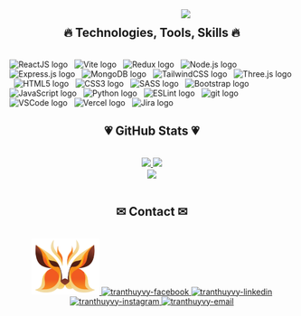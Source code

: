 <!---
tranthuyvy/tranthuyvy is a ✨ special ✨ repository because its `README.md` (this file) appears on your GitHub profile.
You can click the Preview link to take a look at your changes.
--->
<!-- <a href="#" target="_blank">
  <img align="center" src="svg/tranthuyvy.svg" width="auto" alt="tranthuyvy" />
</a> -->
<img align='right' src="https://media.giphy.com/media/M9gbBd9nbDrOTu1Mqx/giphy.gif" width="200">
<h2 align="center">🔥 Technologies, Tools, Skills 🔥</h2>
<br>
<span><img src="https://img.shields.io/badge/ReactJS-282C34?logo=react&logoColor=61DAFB" alt="ReactJS logo" title="ReactJS" height="25" /></span>
&nbsp;
<span><img src="https://img.shields.io/badge/Vite-282C34?logo=vite&logoColor=f7a600" alt="Vite logo" title="Vite" height="25" /></span>
&nbsp;
<span><img src="https://img.shields.io/badge/Redux-282C34?logo=redux&logoColor=764ABC" alt="Redux logo" title="Redux" height="25" /></span>
&nbsp;
<span><img src="https://img.shields.io/badge/Node.js-282C34?logo=node.js&logoColor=00F200" alt="Node.js logo" title="Node.js" height="25" /></span>
&nbsp;
<span><img src="https://img.shields.io/badge/Express-282C34?logo=express&logoColor=FFFFFF" alt="Express.js logo" title="Express.js" height="25" /></span>
&nbsp;
<span><img src="https://img.shields.io/badge/MongoDB-282C34?logo=mongodb&logoColor=47A248" alt="MongoDB logo" title="MongoDB" height="25" /></span>
&nbsp;
<span><img src="https://img.shields.io/badge/Tailwind%20CSS-282C34?logo=tailwind-css&logoColor=38B2AC" alt="TailwindCSS logo" title="TailwindCSS" height="25" /></span>
&nbsp;
<span><img src="https://img.shields.io/badge/Three.js-282C34?logo=three.js&logoColor=FFFFFF" alt="Three.js logo" title="Three.js" height="25" /></span>
&nbsp;
<span><img src="https://img.shields.io/badge/HTML5-282C34?logo=html5&logoColor=E34F26" alt="HTML5 logo" title="HTML5" height="25" /></span>
&nbsp;
<span><img src="https://img.shields.io/badge/CSS3-282C34?logo=css3&logoColor=1572B6" alt="CSS3 logo" title="CSS3" height="25" /></span>
&nbsp;
<span><img src="https://img.shields.io/badge/Sass-282C34?logo=sass&logoColor=CC6699" alt="SASS logo" title="SASS" height="25" /></span>
&nbsp;
<span><img src="https://img.shields.io/badge/Bootstrap-282C34?logo=bootstrap&logoColor=7952B3" alt="Bootstrap logo" title="Bootstrap" height="25" /></span>
&nbsp;
<span><img src="https://img.shields.io/badge/JavaScript-282C34?logo=javascript&logoColor=F7DF1E" alt="JavaScript logo" title="JavaScript" height="25" /></span>
&nbsp;
<span><img src="https://img.shields.io/badge/Python-282C34?logo=python&logoColor=fdd739" alt="Python logo" title="Python" height="25" /></span>
&nbsp;
<span><img src="https://img.shields.io/badge/ESLint-282C34?logo=eslint&logoColor=4B32C3" alt="ESLint logo" title="ESLint" height="25" /></span>
&nbsp;
<span><img src="https://img.shields.io/badge/git-282C34?logo=git&logoColor=F05032" alt="git logo" title="git" height="25" /></span>
&nbsp;
<span><img src="https://img.shields.io/badge/Visual Studio Code-282C34?logo=visual-studio-code&logoColor=007ACC" alt="VSCode logo" title="Visual Studio Code" height="25" /></span>
&nbsp;
<span><img src="https://img.shields.io/badge/Vercel-282C34?logo=vercel&logoColor=FFFFFF" alt="Vercel logo" title="Vercel" height="25" /></span>
&nbsp;
<span><img src="https://img.shields.io/badge/Jira-282C34?logo=jira&logoColor=2684ff" alt="Jira logo" title="Jira" height="25" /></span>
&nbsp;

<br>
<h2 align="center">💗 GitHub Stats 💗</h2>
<!-- https://github.com/anuraghazra/github-readme-stats -->
<br>
<div align=center>
  <div display=flex>

  <a href="#" title="TranThuyVy">
    <img flex=1 src="https://github-readme-stats.vercel.app/api/top-langs/?username=tranthuyvy&hide=c%23,powershell,Mathematica,Ruby,Objective-C,Objective-C%2b%2b,Cuda&title_color=61dafb&text_color=ffffff&icon_color=61dafb&bg_color=20232a&langs_count=8&layout=compact&border_color=61dafb&hide_border=true" />
  </a>
  <a href="#" title="TranThuyVy">
    <img flex=1 src="https://github-readme-stats.vercel.app/api?username=tranthuyvy&show_icons=true&theme=react&border_color=61dafb&hide_border=true" />
  </a>
  </div>
  <a href="#" title="TranThuyVy">
    <img align="center" width="800" src="https://github-profile-summary-cards.vercel.app/api/cards/profile-details?username=tranthuyvy&theme=react" />
  </a>
</div>

<br>
<h2 align="center">✉ Contact ✉</h2>
<br>
<div align="center">
  <a href="https://ttv-tranthuyvy-cv.vercel.app/" target="_blank">
    <img width="120" height="100" src="images/logo-tranthuyvy.png" alt="portfolio" /> 
  </a>
  <a href="https://www.facebook.com/profile.php?id=100011041895069" target="_blank">
    <img src="https://img.icons8.com/bubbles/100/000000/facebook-new.png" alt="tranthuyvy-facebook" />
  </a>
  <a href="https://www.linkedin.com/in/vy-tran-945bb92a2/" target="_blank">
    <img src="https://img.icons8.com/bubbles/100/000000/linkedin.png" alt="tranthuyvy-linkedin" />
  </a>
  <a href="https://www.instagram.com/nht4v/?igsh=ZGNjOWZkYTE3MQ%3D%3D&utm_source=qr" target="_blank">
    <img src="https://img.icons8.com/bubbles/100/000000/instagram.png" alt="tranthuyvy-instagram" />
  </a>
  <a href="mailto:ttv.thuyvy.1544@gmail.com" target="top">
    <img src="https://img.icons8.com/bubbles/100/000000/apple-mail.png" alt="tranthuyvy-email" />
  </a>
</div>

